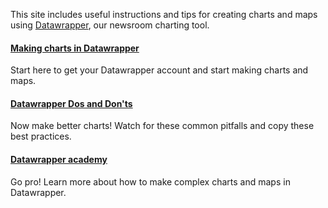 This site includes useful instructions and tips for creating charts and maps using [Datawrapper](https://www.datawrapper.de/), our newsroom charting tool.

#### [Making charts in Datawrapper](./making-charts-with-datawrapper.md)

Start here to get your Datawrapper account and start making charts and maps.

#### [Datawrapper Dos and Don'ts](./dos-and-donts.md)

Now make better charts! Watch for these common pitfalls and copy these best practices.

#### [Datawrapper academy](https://academy.datawrapper.de/)

Go pro! Learn more about how to make complex charts and maps in Datawrapper.
